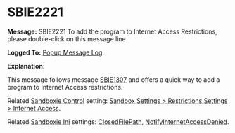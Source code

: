 # SBIE2221

**Message:** SBIE2221 To add the program to Internet Access Restrictions, please double-click on this message line

**Logged To:** [Popup Message Log](PopupMessageLog.md).

**Explanation:**

This message follows message [SBIE1307](SBIE1307.md) and offers a quick way to add a program to Internet Access restrictions.

Related [Sandboxie Control](SandboxieControl.md) setting: [Sandbox Settings > Restrictions Settings > Internet Access](RestrictionsSettings#internet).

Related [Sandboxie Ini](SandboxieIni.md) settings: [ClosedFilePath](ClosedFilePath.md), [NotifyInternetAccessDenied](NotifyInternetAccessDenied.md).
